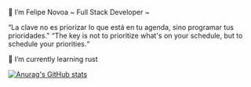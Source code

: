 👋 I’m Felipe Novoa ~ Full Stack Developer ~

“La clave no es priorizar lo que está en tu agenda, sino programar tus prioridades."
“The key is not to prioritize what's on your schedule, but to schedule your priorities.“

🌱 I’m currently learning rust

[![Anurag's GitHub stats](https://github-readme-stats.vercel.app/api?username=novoamz)](https://github.com/anuraghazra/github-readme-stats)

<!---
novo-root/novo-root is a ✨ special ✨ repository because its `README.md` (this file) appears on your GitHub profile.
You can click the Preview link to take a look at your changes.
--->
